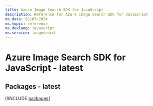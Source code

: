 ```yaml
---
title: Azure Image Search SDK for JavaScript
description: Reference for Azure Image Search SDK for JavaScript
ms.date: 02/07/2024
ms.topic: reference
ms.devlang: javascript
ms.service: imagesearch
---
```

# Azure Image Search SDK for JavaScript - latest
## Packages - latest
[!INCLUDE [packages](image-search-index.md)]